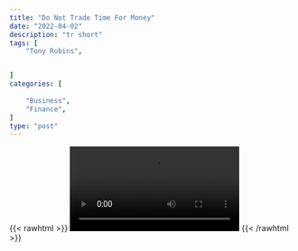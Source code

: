 ```yaml
---
title: "Do Not Trade Time For Money"
date: "2022-04-02"
description: "tr short"
tags: [
    "Tony Robins",


]
categories: [
    
    "Business",
    "Finance",
]
type: "post"
---
```

{{< rawhtml >}}
    <video width="auto" height="auto" controls>
        <source src="https://clips.dev00ps.com/Tony%20Robins/TONY%20ROBBINS%20Why%20I%20HATE%209%20to%205.mp4" type="video/mp4"> 
    </video>
{{< /rawhtml >}}